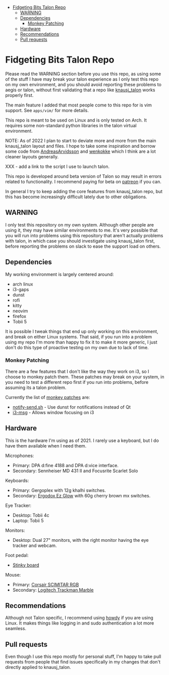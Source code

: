 <!-- vim-markdown-toc GFM -->

* [Fidgeting Bits Talon Repo](#fidgeting-bits-talon-repo)
    * [WARNING](#warning)
    * [Dependencies](#dependencies)
        * [Monkey Patching](#monkey-patching)
    * [Hardware](#hardware)
    * [Recommendations](#recommendations)
    * [Pull requests](#pull-requests)

<!-- vim-markdown-toc -->

# Fidgeting Bits Talon Repo

Please read the WARNING section before you use this repo, as using some of
the stuff I have may break your talon experience as I only test this repo on my
own environment, and you should avoid reporting these problems to aegis or
talon, without first validating that a repo like
[knausj_talon](https://github.com/knausj85/knausj_talon) works properly first.

The main feature I added that most people come to this repo for is vim support.
See `apps/vim/` for more details.

This repo is meant to be used on Linux and is only tested on Arch. It requires
some non-standard python libraries in the talon virtual environment.

NOTE: As of 2022 I plan to start to deviate more and more from the main
knausj_talon layout and files. I hope to take some inspiration and borrow some
code from [AndreasArvidsson](https://github.dev/AndreasArvidsson/andreas-talon)
and [wenkokke](https://github.com/wenkokke/talon-user) which I think are a lot
cleaner layouts generally.

XXX - add a link to the script I use to launch talon.

This repo is developed around beta version of Talon so may result in errors
related to functionality. I recommend paying for beta on
[patreon](https://www.patreon.com/join/lunixbochs?) if you can.

In general I try to keep adding the core features from knausj_talon repo, but
this has become increasingly difficult lately due to other obligations.

## WARNING

I only test this repository on my own system. Although other people are using
it, they may have similar environments to me. It's very possible that you will
run into problems using this repository that aren't actually problems with
talon, in which case you should investigate using knausj_talon first, before
reporting the problems on slack to ease the support load on others.

## Dependencies

My working environment is largely centered around:

- arch linux
- i3-gaps
- dunst
- rofi
- kitty
- neovim
- firefox
- Tobii 5

It is possible I tweak things that end up only working on this environment, and
break on either Linux systems. That said, if you run into a problem using my
repo I'm more than happy to fix it to make it more generic, I just don't do
this type of proactive testing on my own due to lack of time.

### Monkey Patching
There are a few features that I don't like the way they work on i3, so I choose
to monkey patch them. These patches may break on your system, in you need to
test a different repo first if you run into problems, before assuming its
a talon problem.

Currently the list of [monkey
patches](https://github.com/fidgetingbits/knausj_talon/blob/master/monkey/monkey_patching.py)
are:

- [notify-send.sh](https://github.com/vlevit/notify-send.sh) - Use dunst for notifications instead of Qt
- [i3-msg](https://build.i3wm.org/docs/i3-msg.html) - Allows window focusing on i3

## Hardware

This is the hardware I'm using as of 2021. I rarely use a keyboard, but I do
have them available when I need them.

Microphones:

- Primary: DPA d:fine 4188 and DPA d:vice interface.
- Secondary: Sennheiser MD 431 II and Focusrite Scarlet Solo

Keyboards:

- Primary: Gergoplex with 12g khalhi switches.
- Secondary: [Ergodox Ez Glow](https://ergodox-ez.com/pages/ergodox-ez-keyboard) with 60g cherry brown mx switches.

Eye Tracker:

- Desktop: Tobii 4c
- Laptop: Tobii 5

Monitors:

- Desktop: Dual 27" monitors, with the right monitor having the eye tracker and webcam.

Foot pedal:

- [Stinky board](https://web.archive.org/web/20160531205704/http://stinkyboard.com/)

Mouse:
- Primary: [Corsair SCIMITAR RGB](https://www.corsair.com/us/en/Categories/Products/Gaming-Mice/SCIMITAR-RGB-Optical-MOBA-MMO-Gaming-Mouse/p/CH-9000091-NA)
- Secondary: [Logitech Trackman Marble](https://www.logitech.com/assets/51557/bossa-trackman-marble.pdf)

## Recommendations

Although not Talon specific, I recommend using
[howdy](https://wiki.archlinux.org/title/Howdy) if you are using Linux. It
makes things like logging in and sudo authentication a lot more seamless.

## Pull requests

Even though I use this repo mostly for personal stuff, I'm happy to take pull
requests from people that find issues specifically in my changes that don't
directly applied to knausj_talon.
